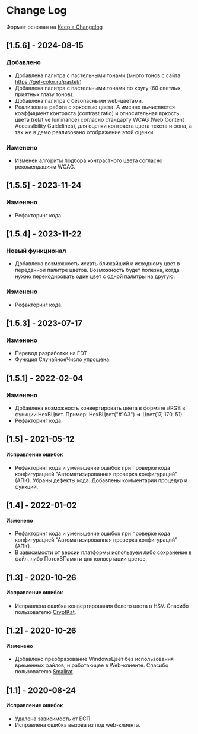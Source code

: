 
# Change Log

Формат основан на [Keep a Changelog](http://keepachangelog.com/)

## [1.5.6] - 2024-08-15

### Добавлено

* Добавлена палитра с пастельными тонами (много тонов с сайта <https://get-color.ru/pastel/>)
* Добавлена палитра с пастельными тонами по кругу (60 светлых, приятных глазу тонов).
* Добавлена палитра с безопасными web-цветами.
* Реализована работа с яркостью цвета. А именно вычисляется коэффициент контраста (contrast ratio) и относительная яркость цвета (relative luminance) согласно стандарту WCAG (Web Content Accessibility Guidelines), для оценки контраста цвета текста и фона, а так же в демо реализовано отображение этой оценки.

### Изменено

* Изменен алгоритм подбора контрастного цвета согласно рекомендациям WCAG.

## [1.5.5] - 2023-11-24

### Изменено

* Рефакторинг кода.

## [1.5.4] - 2023-11-22

### Новый функционал

* Добавлена возможность искать ближайший к исходному цвет в переданной палитре цветов. Возможность будет полезна, когда нужно перекодировать один цвет с одной палитры на другую.

### Изменено

* Рефакторинг кода.

## [1.5.3] - 2023-07-17

### Изменено

* Перевод разработки на EDT
* Функция СлучайноеЧисло упрощена.

## [1.5.1] - 2022-02-04

### Изменено

* Добавлена возможность конвертировать цвета в формате #RGB в функции HexВЦвет. Пример: HexВЦвет("#1A3") => Цвет(17, 170, 51)
* Рефакторинг кода.

## [1.5] - 2021-05-12

#### Исправление ошибок

* Рефакторинг кода и уменьшение ошибок при проверке кода конфигурацией "Автоматизированная проверка конфигураций" (АПК). Убраны дефекты кода. Добавлены комментарии процедур и функций.

## [1.4] - 2022-01-02

#### Изменено

* Рефакторинг кода и уменьшение ошибок при проверке кода конфигурацией "Автоматизированная проверка конфигураций" (АПК).
* В зависимости от версии платформы используем либо сохранение в файл, либо ПотокВПамяти для конвертации цветов.

## [1.3] - 2020-10-26

#### Исправление ошибок

* Исправлена ошибка конвертирования белого цвета в HSV. Спасибо пользователю [CryptKat](https://github.com/CryptKat).

## [1.2] - 2020-10-26

#### Изменено

* Добавлено преобразование WindowsЦвет без использования временных файлов, и работающее в Web-клиенте. Спасибо пользователю [Smallrat](https://github.com/Smallrat).

## [1.1] - 2020-08-24

#### Исправление ошибок

* Удалена зависимость от БСП.
* Исправлена ошибка вызова из под web-клиента.